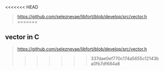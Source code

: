 <<<<<<< HEAD
> https://github.com/seleznevae/libfort/blob/develop/src/vector.h
=======
## vector in C

> https://github.com/seleznevae/libfort/blob/develop/src/vector.h
>>>>>>> 337dae0ef770c174a5655c12143ba0fb7df684a8
